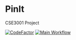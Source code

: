 # PinIt
CSE3001 Project


[![CodeFactor](https://www.codefactor.io/repository/github/arjun31415/pinit/badge)](https://www.codefactor.io/repository/github/arjun31415/pinit) [![Main Workflow](https://github.com/Arjun31415/PinIt/workflows/CI/badge.svg)](https://github.com/Arjun31415/PinIt/actions)